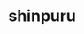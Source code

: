 <!-- generated by markdown-notes-tree -->

# shinpuru

<!-- optional markdown-notes-tree directory description starts here -->

<!-- optional markdown-notes-tree directory description ends here -->



